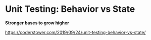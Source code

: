 # Unit Testing: Behavior vs State

**Stronger bases to grow higher**

https://coderstower.com/2019/09/24/unit-testing-behavior-vs-state/

